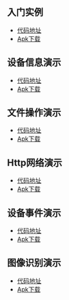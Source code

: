 
## 入门实例
- [代码地址]()
- [Apk下载]()

## 设备信息演示
- [代码地址]()
- [Apk下载]()

## 文件操作演示
- [代码地址]()
- [Apk下载]()

## Http网络演示
- [代码地址]()
- [Apk下载]()

## 设备事件演示
- [代码地址]()
- [Apk下载]()



## 图像识别演示
- [代码地址]()
- [Apk下载]()
